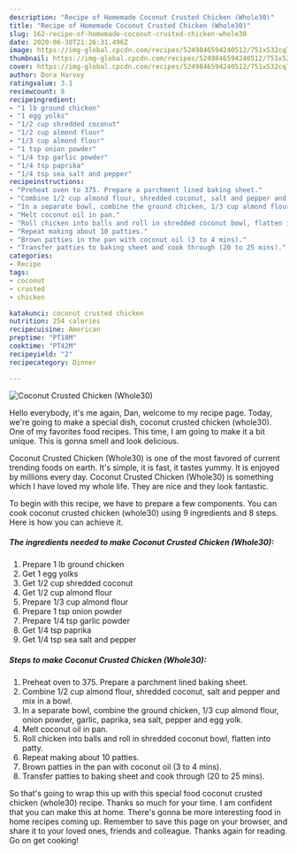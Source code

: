 ```yaml
---
description: "Recipe of Homemade Coconut Crusted Chicken (Whole30)"
title: "Recipe of Homemade Coconut Crusted Chicken (Whole30)"
slug: 162-recipe-of-homemade-coconut-crusted-chicken-whole30
date: 2020-06-30T21:26:31.496Z
image: https://img-global.cpcdn.com/recipes/5249846594240512/751x532cq70/coconut-crusted-chicken-whole30-recipe-main-photo.jpg
thumbnail: https://img-global.cpcdn.com/recipes/5249846594240512/751x532cq70/coconut-crusted-chicken-whole30-recipe-main-photo.jpg
cover: https://img-global.cpcdn.com/recipes/5249846594240512/751x532cq70/coconut-crusted-chicken-whole30-recipe-main-photo.jpg
author: Dora Harvey
ratingvalue: 3.1
reviewcount: 8
recipeingredient:
- "1 lb ground chicken"
- "1 egg yolks"
- "1/2 cup shredded coconut"
- "1/2 cup almond flour"
- "1/3 cup almond flour"
- "1 tsp onion powder"
- "1/4 tsp garlic powder"
- "1/4 tsp paprika"
- "1/4 tsp sea salt and pepper"
recipeinstructions:
- "Preheat oven to 375. Prepare a parchment lined baking sheet."
- "Combine 1/2 cup almond flour, shredded coconut, salt and pepper and mix in a bowl."
- "In a separate bowl, combine the ground chicken, 1/3 cup almond flour, onion powder, garlic, paprika, sea salt, pepper and egg yolk."
- "Melt coconut oil in pan."
- "Roll chicken into balls and roll in shredded coconut bowl, flatten into patty."
- "Repeat making about 10 patties."
- "Brown patties in the pan with coconut oil (3 to 4 mins)."
- "Transfer patties to baking sheet and cook through (20 to 25 mins)."
categories:
- Recipe
tags:
- coconut
- crusted
- chicken

katakunci: coconut crusted chicken 
nutrition: 254 calories
recipecuisine: American
preptime: "PT18M"
cooktime: "PT42M"
recipeyield: "2"
recipecategory: Dinner

---
```



![Coconut Crusted Chicken (Whole30)](https://img-global.cpcdn.com/recipes/5249846594240512/751x532cq70/coconut-crusted-chicken-whole30-recipe-main-photo.jpg)

Hello everybody, it's me again, Dan, welcome to my recipe page. Today, we're going to make a special dish, coconut crusted chicken (whole30). One of my favorites food recipes. This time, I am going to make it a bit unique. This is gonna smell and look delicious.

Coconut Crusted Chicken (Whole30) is one of the most favored of current trending foods on earth. It's simple, it is fast, it tastes yummy. It is enjoyed by millions every day. Coconut Crusted Chicken (Whole30) is something which I have loved my whole life. They are nice and they look fantastic.




To begin with this recipe, we have to prepare a few components. You can cook coconut crusted chicken (whole30) using 9 ingredients and 8 steps. Here is how you can achieve it.

##### The ingredients needed to make Coconut Crusted Chicken (Whole30):

1. Prepare 1 lb ground chicken
1. Get 1 egg yolks
1. Get 1/2 cup shredded coconut
1. Get 1/2 cup almond flour
1. Prepare 1/3 cup almond flour
1. Prepare 1 tsp onion powder
1. Prepare 1/4 tsp garlic powder
1. Get 1/4 tsp paprika
1. Get 1/4 tsp sea salt and pepper




##### Steps to make Coconut Crusted Chicken (Whole30):

1. Preheat oven to 375. Prepare a parchment lined baking sheet.
1. Combine 1/2 cup almond flour, shredded coconut, salt and pepper and mix in a bowl.
1. In a separate bowl, combine the ground chicken, 1/3 cup almond flour, onion powder, garlic, paprika, sea salt, pepper and egg yolk.
1. Melt coconut oil in pan.
1. Roll chicken into balls and roll in shredded coconut bowl, flatten into patty.
1. Repeat making about 10 patties.
1. Brown patties in the pan with coconut oil (3 to 4 mins).
1. Transfer patties to baking sheet and cook through (20 to 25 mins).




So that's going to wrap this up with this special food coconut crusted chicken (whole30) recipe. Thanks so much for your time. I am confident that you can make this at home. There's gonna be more interesting food in home recipes coming up. Remember to save this page on your browser, and share it to your loved ones, friends and colleague. Thanks again for reading. Go on get cooking!
